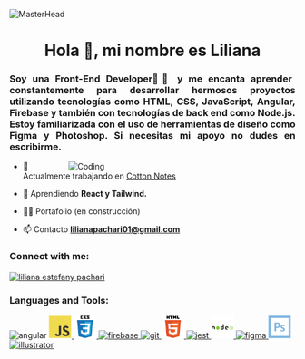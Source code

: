 ![MasterHead](https://user-images.githubusercontent.com/98620685/172761432-2e6a146d-47fe-40a3-810a-49baad34d7bb.png)
<h1 align="center">Hola 👋, mi nombre es Liliana</h1>
<h3 align="justify">Soy una Front-End Developer👩‍💻 y me encanta aprender constantemente para desarrollar hermosos proyectos utilizando tecnologías como HTML, CSS, JavaScript, Angular, Firebase y también con tecnologías de back end como  Node.js. Estoy familiarizada con el uso de herramientas de diseño como Figma y Photoshop. Si necesitas mi apoyo no dudes en escribirme.</h3>
<img align="right" alt="Coding" width="400" src="https://user-images.githubusercontent.com/98620685/172763447-c7b4066d-1165-44aa-af16-1003e6744d02.png">

- 🔭Actualmente trabajando en [Cotton Notes](https://github.com/lilianaEstefanyPachari/LIM017-notes)

- 🌱 Aprendiendo **React y Tailwind.**

- 👨‍💻 Portafolio (en construcción)

- 📫 Contacto **lilianapachari01@gmail.com**

<h3 align="left">Connect with me:</h3>
<p align="left">
<a href="https://linkedin.com/in/liliana estefany pachari" target="blank"><img align="center" src="https://raw.githubusercontent.com/rahuldkjain/github-profile-readme-generator/master/src/images/icons/Social/linked-in-alt.svg" alt="liliana estefany pachari" height="30" width="40" /></a>
</p>

<h3 align="left">Languages and Tools:</h3>
<p align="left">
  <img src="https://angular.io/assets/images/logos/angular/angular.svg" alt="angular" width="40" height="40"/> </a> <a href="https://www.w3schools.com/css/" target="_blank" rel="noreferrer">
  <a href="https://developer.mozilla.org/en-US/docs/Web/JavaScript" target="_blank" rel="noreferrer"> <img src="https://raw.githubusercontent.com/devicons/devicon/master/icons/javascript/javascript-original.svg" alt="javascript" width="40" height="40"/> </a>
<a href="https://www.w3schools.com/css/" target="_blank" rel="noreferrer"> <img src="https://raw.githubusercontent.com/devicons/devicon/master/icons/css3/css3-original-wordmark.svg" alt="css3" width="40" height="40"/> </a> 
  <a href="https://firebase.google.com/" target="_blank" rel="noreferrer"> <img src="https://www.vectorlogo.zone/logos/firebase/firebase-icon.svg" alt="firebase" width="40" height="40"/> </a> <a href="https://git-scm.com/" target="_blank" rel="noreferrer"> <img src="https://www.vectorlogo.zone/logos/git-scm/git-scm-icon.svg" alt="git" width="40" height="40"/> </a> <a href="https://www.w3.org/html/" target="_blank" rel="noreferrer"> <img src="https://raw.githubusercontent.com/devicons/devicon/master/icons/html5/html5-original-wordmark.svg" alt="html5" width="40" height="40"/> </a>  <a href="https://jestjs.io" target="_blank" rel="noreferrer"> <img src="https://www.vectorlogo.zone/logos/jestjsio/jestjsio-icon.svg" alt="jest" width="40" height="40"/> </a> <a href="https://nodejs.org" target="_blank" rel="noreferrer"> <img src="https://raw.githubusercontent.com/devicons/devicon/master/icons/nodejs/nodejs-original-wordmark.svg" alt="nodejs" width="40" height="40"/> </a>
  <a href="https://www.figma.com/" target="_blank" rel="noreferrer"> <img src="https://www.vectorlogo.zone/logos/figma/figma-icon.svg" alt="figma" width="40" height="40"/> </a> 
  <a href="https://www.photoshop.com/en" target="_blank" rel="noreferrer"> <img src="https://raw.githubusercontent.com/devicons/devicon/master/icons/photoshop/photoshop-line.svg" alt="photoshop" width="40" height="40"/> </a> 
  <a href="https://www.adobe.com/in/products/illustrator.html" target="_blank" rel="noreferrer"> <img src="https://www.vectorlogo.zone/logos/adobe_illustrator/adobe_illustrator-icon.svg" alt="illustrator" width="40" height="40"/> </a> 
</p>
